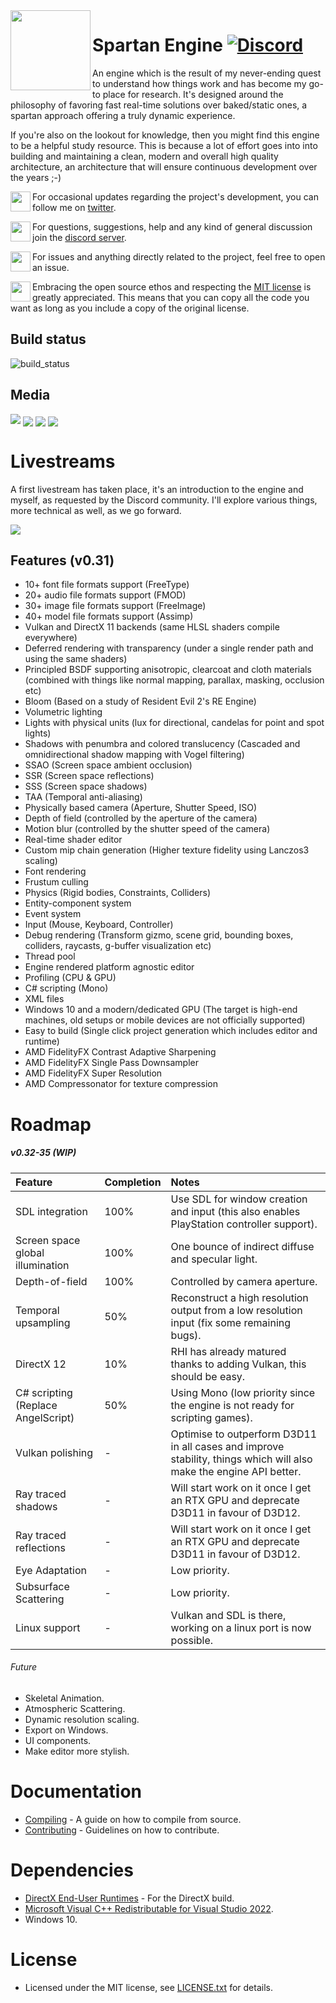 


<img align="left" width="128" src="https://raw.githubusercontent.com/PanosK92/SpartanEngine/master/Data/logo256.png"/>

# Spartan Engine [![Discord](https://img.shields.io/discord/677302405263785986?label=Discord)](https://discord.gg/TG5r2BS)

<p>An engine which is the result of my never-ending quest to understand how things work and has become my go-to place for research. It's designed around the philosophy of favoring fast real-time solutions over baked/static ones, a spartan approach offering a truly dynamic experience.</p>

<p>If you're also on the lookout for knowledge, then you might find this engine to be a helpful study resource. This is because a lot of effort goes into into building and maintaining a clean, modern and overall high quality architecture, an architecture that will ensure continuous development over the years ;-) </p> 

<p><img align="left" width="32" src="https://valentingom.files.wordpress.com/2016/03/twitter-logo2.png"/>For occasional updates regarding the project's development, you can follow me on <a href="https://twitter.com/panoskarabelas1?ref_src=twsrc%5Etfw">twitter</a>.</p> 

<img align="left" width="32" src="https://www.freepnglogos.com/uploads/discord-logo-png/discord-logo-vector-download-0.png">For questions, suggestions, help and any kind of general discussion join the [discord server](https://discord.gg/TG5r2BS).

<img align="left" width="32" src="https://cdn-icons-png.flaticon.com/512/25/25231.png">For issues and anything directly related to the project, feel free to open an issue.

<img align="left" width="32" src="https://opensource.org/files/OSIApproved_1.png">Embracing the open source ethos and respecting the <a href="https://en.wikipedia.org/wiki/MIT_License">MIT license</a> is greatly appreciated. This means that you can copy all the code you want as long as you include a copy of the original license.</p>

## Build status
![build_status](https://github.com/PanosK92/SpartanEngine/actions/workflows/d3d11_d3d12_vulkan.yml/badge.svg)

## Media
[![](https://i.imgur.com/j6zIEI9.jpg)](https://www.youtube.com/watch?v=RIae1ma_DSo)
<img align="center" width src="https://raw.githubusercontent.com/PanosK92/SpartanEngine/master/Data/readme_1.0.jpg"/>
<img align="center" src="https://raw.githubusercontent.com/PanosK92/SpartanEngine/master/Data/readme_1.1.jpg"/>
<img align="center" src="https://raw.githubusercontent.com/PanosK92/SpartanEngine/master/Data/readme_1.2.jpg"/>

# Livestreams
A first livestream has taken place, it's an introduction to the engine and myself, as requested by the Discord community.
I'll explore various things, more technical as well, as we go forward.

[![](https://raw.githubusercontent.com/PanosK92/SpartanEngine/master/Data/readme_1.3.jpg)](https://www.youtube.com/watch?v=QcytU6AKwqk)

## Features (v0.31)
- 10+ font file formats support (FreeType)
- 20+ audio file formats support (FMOD)
- 30+ image file formats support (FreeImage)
- 40+ model file formats support (Assimp)
- Vulkan and DirectX 11 backends (same HLSL shaders compile everywhere)
- Deferred rendering with transparency (under a single render path and using the same shaders)
- Principled BSDF supporting anisotropic, clearcoat and cloth materials (combined with things like normal mapping, parallax, masking, occlusion etc)
- Bloom (Based on a study of Resident Evil 2's RE Engine)
- Volumetric lighting
- Lights with physical units (lux for directional, candelas for point and spot lights)
- Shadows with penumbra and colored translucency (Cascaded and omnidirectional shadow mapping with Vogel filtering)
- SSAO (Screen space ambient occlusion)
- SSR (Screen space reflections)
- SSS (Screen space shadows)
- TAA (Temporal anti-aliasing)
- Physically based camera (Aperture, Shutter Speed, ISO)
- Depth of field (controlled by the aperture of the camera)
- Motion blur (controlled by the shutter speed of the camera)
- Real-time shader editor
- Custom mip chain generation (Higher texture fidelity using Lanczos3 scaling)
- Font rendering
- Frustum culling
- Physics (Rigid bodies, Constraints, Colliders)
- Entity-component system
- Event system
- Input (Mouse, Keyboard, Controller)
- Debug rendering (Transform gizmo, scene grid, bounding boxes, colliders, raycasts, g-buffer visualization etc)
- Thread pool
- Engine rendered platform agnostic editor
- Profiling (CPU & GPU)
- C# scripting (Mono)
- XML files
- Windows 10 and a modern/dedicated GPU (The target is high-end machines, old setups or mobile devices are not officially supported)
- Easy to build (Single click project generation which includes editor and runtime)
- AMD FidelityFX Contrast Adaptive Sharpening
- AMD FidelityFX Single Pass Downsampler
- AMD FidelityFX Super Resolution
- AMD Compressonator for texture compression

# Roadmap

##### v0.32-35 (WIP)
Feature     					 	| Completion | Notes 
:-          					 	| :-         | :-
SDL integration 					| 100%		 | Use SDL for window creation and input (this also enables PlayStation controller support).
Screen space global illumination 	| 100%		 | One bounce of indirect diffuse and specular light.
Depth-of-field					 	| 100%        | Controlled by camera aperture.
Temporal upsampling					| 50%		 | Reconstruct a high resolution output from a low resolution input (fix some remaining bugs).
DirectX 12						 	| 10%		 | RHI has already matured thanks to adding Vulkan, this should be easy.
C# scripting (Replace AngelScript) 	| 50%		 | Using Mono (low priority since the engine is not ready for scripting games).
Vulkan polishing 	 				| -		  	 | Optimise to outperform D3D11 in all cases and improve stability, things which will also make the engine API better.
Ray traced shadows				 	| -          | Will start work on it once I get an RTX GPU and deprecate D3D11 in favour of D3D12.
Ray traced reflections			 	| -          | Will start work on it once I get an RTX GPU and deprecate D3D11 in favour of D3D12.
Eye Adaptation 					 	| -          | Low priority.
Subsurface Scattering 			 	| -          | Low priority.
Linux support			 	        | -          | Vulkan and SDL is there, working on a linux port is now possible.

###### Future
- Skeletal Animation.
- Atmospheric Scattering.
- Dynamic resolution scaling.
- Export on Windows.
- UI components.
- Make editor more stylish.

# Documentation
- [Compiling](https://github.com/PanosK92/SpartanEngine/blob/master/docs/compiling_from_source/compiling_from_source.md) - A guide on how to compile from source.
- [Contributing](https://github.com/PanosK92/SpartanEngine/blob/master/docs/CONTRIBUTING.md) - Guidelines on how to contribute.

# Dependencies
- [DirectX End-User Runtimes](https://www.microsoft.com/en-us/download/details.aspx?id=8109) - For the DirectX build.
- [Microsoft Visual C++ Redistributable for Visual Studio 2022](https://aka.ms/vs/17/release/vc_redist.x64.exe).
- Windows 10.

# License
- Licensed under the MIT license, see [LICENSE.txt](https://github.com/PanosK92/SpartanEngine/blob/master/docs/LICENSE.txt) for details.
